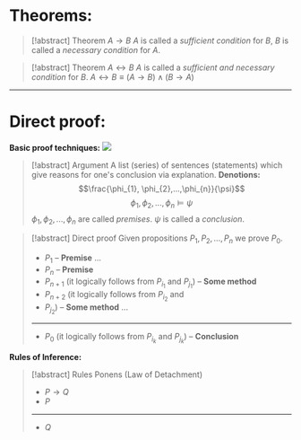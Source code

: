 # Theorems:
>[!abstract] Theorem $A\to B$ 
>$A$ is called a *sufficient condition* for $B$,
>$B$ is called a *necessary condition* for $A$.

>[!abstract] Theorem $A\leftrightarrow B$ 
>$A$ is called a *sufficient and necessary condition* for $B$.
>$A\leftrightarrow B \equiv (A\to B) \wedge (B\to A)$

---
# Direct proof:

**Basic proof techniques:**
![](Pasted%20image%2020240928231940.png)

>[!abstract] Argument
>A list (series) of sentences (statements) which give reasons for one's conclusion via explanation.
>**Denotions:**
>$$\frac{\phi_{1}, \phi_{2},...,\phi_{n}}{\psi}$$
>$$\phi_{1}, \phi_{2},..., \phi_{n} \models \psi$$
>$\phi_{1},\phi_{2},...,\phi_{n}$ are called *premises*.
>$\psi$ is called a *conclusion*.

>[!abstract] Direct proof
>Given propositions $P_{1}, P_{2}, ..., P_{n}$ we prove $P_{0}$.
>- $P_{1}$  – **Premise**
>$...$
>- $P_{n}$ – **Premise**
>- $P_{n+1}$ (it logically follows from $P_{i_{1}}$ and $P_{j_{1}}$) – **Some method**
>- $P_{n+2}$ (it logically follows from $P_{i_{2}}$ and
>- $P_{j_{2}}$) – **Some method**
>$...$
>---
>- $P_{0}$ (it logically follows from $P_{i_{k}}$ and $P_{j_k}$) – **Conclusion**

**Rules of Inference:**

>[!abstract] Rules Ponens (Law of Detachment)
>- $P\to Q$
>- $P$
>---
>- $Q$




